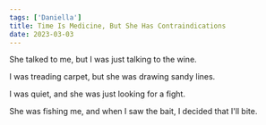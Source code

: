 ```yaml
---  
tags: ['Daniella']
title: Time Is Medicine, But She Has Contraindications
date: 2023-03-03
---
```


She talked to me,
but I was just talking to the wine.

I was treading carpet,
but she was drawing sandy lines.

I was quiet,
and she was just looking for a fight.

She was fishing me,
and when I saw the bait,
I decided that I'll bite.